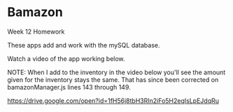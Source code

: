 # Bamazon
Week 12 Homework

These apps add and work with the mySQL database.

Watch a video of the app working below. 

NOTE: When I add to the inventory in the video below you'll see the amount given for the inventory stays the same. That has since been corrected on bamazonManager.js lines 143 through 149.

https://drive.google.com/open?id=1fH56j8tbH3RIn2iFo5H2eqIsLpEJdqRu

